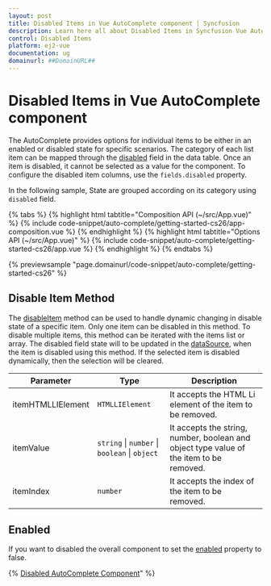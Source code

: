 ```yaml
---
layout: post
title: Disabled Items in Vue AutoComplete component | Syncfusion
description: Learn here all about Disabled Items in Syncfusion Vue AutoComplete component of Syncfusion Essential JS 2 and more.
control: Disabled Items 
platform: ej2-vue
documentation: ug
domainurl: ##DomainURL##
---
```


# Disabled Items in Vue AutoComplete component

The AutoComplete provides options for individual items to be either in an enabled or disabled state for specific scenarios. The category of each list item can be mapped through the [disabled](https://ej2.syncfusion.com/vue/documentation/api/auto-complete/#fields) field in the data table. Once an item is disabled, it cannot be selected as a value for the component. To configure the disabled item columns, use the `fields.disabled` property.

In the following sample, State are grouped according on its category using `disabled` field.

{% tabs %}
{% highlight html tabtitle="Composition API (~/src/App.vue)" %}
{% include code-snippet/auto-complete/getting-started-cs26/app-composition.vue %}
{% endhighlight %}
{% highlight html tabtitle="Options API (~/src/App.vue)" %}
{% include code-snippet/auto-complete/getting-started-cs26/app.vue %}
{% endhighlight %}
{% endtabs %}
        
{% previewsample "page.domainurl/code-snippet/auto-complete/getting-started-cs26" %}

## Disable Item Method

The [disableItem](https://ej2.syncfusion.com/vue/documentation/api/auto-complete/#disableItem) method can be used to handle dynamic changing in disable state of a specific item. Only one item can be disabled in this method. To disable multiple items, this method can be iterated with the items list or array. The disabled field state will to be updated in the [dataSource](https://ej2.syncfusion.com/vue/documentation/api/auto-complete/#datasource), when the item is disabled using this method. If the selected item is disabled dynamically, then the selection will be cleared.

| Parameter | Type | Description |
|------|------|------|
| itemHTMLLIElement |  <code>HTMLLIElement</code> |  It accepts the HTML Li element of the item to be removed.  |
| itemValue | <code>string</code> \| <code>number</code> \| <code>boolean</code> \| <code>object</code> | It accepts the string, number, boolean and object type value of the item to be removed. |
| itemIndex | <code>number</code> | It accepts the index of the item to be removed. |

## Enabled

If you want to disabled the overall component to set the [enabled](https://ej2.syncfusion.com/vue/documentation/api/auto-complete/#enabled) property to false.

{% [Disabled AutoComplete Component](././images/autocomplete-disable.png)" %}